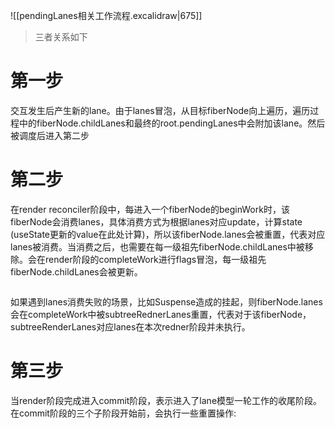 
![[pendingLanes相关工作流程.excalidraw|675]]


> 三者关系如下


# 第一步
交互发生后产生新的lane。由于lanes冒泡，从目标fiberNode向上遍历，遍历过程中的fiberNode.childLanes和最终的root.pendingLanes中会附加该lane。然后被调度后进入第二步

# 第二步
在render reconciler阶段中，每进入一个fiberNode的beginWork时，该fiberNode会消费lanes，具体消费方式为根据lanes对应update，计算state (useState更新的value在此处计算)，所以该fiberNode.lanes会被重置，代表对应lanes被消费。当消费之后，也需要在每一级祖先fiberNode.childLanes中被移除。会在render阶段的completeWork进行flags冒泡，每一级祖先fiberNode.childLanes会被更新。

```typescript


```

如果遇到lanes消费失败的场景，比如Suspense造成的挂起，则fiberNode.lanes会在completeWork中被subtreeRednerLanes重置，代表对于该fiberNode，subtreeRenderLanes对应lanes在本次redner阶段并未执行。


# 第三步
当render阶段完成进入commit阶段，表示进入了lane模型一轮工作的收尾阶段。在commit阶段的三个子阶段开始前，会执行一些重置操作: